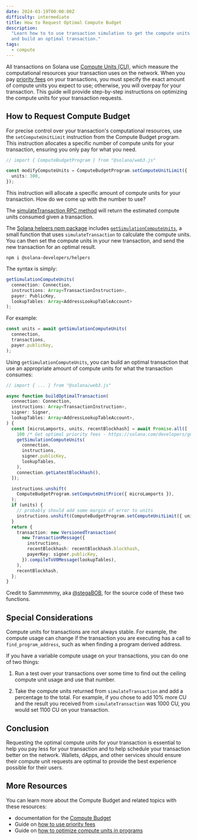 ```yaml
---
date: 2024-03-19T00:00:00Z
difficulty: intermediate
title: How to Request Optimal Compute Budget
description:
  "Learn how to to use transaction simulation to get the compute units consumed
  and build an optimal transaction."
tags:
  - compute
---
```


All transactions on Solana use
[Compute Units (CU)](https://solana.com/docs/terminology#compute-units), which
measure the computational resources your transaction uses on the network. When
you pay
[priority fees](https://solana.com/developers/guides/advanced/how-to-use-priority-fees)
on your transactions, you must specify the exact amount of compute units you
expect to use; otherwise, you will overpay for your transaction. This guide will
provide step-by-step instructions on optimizing the compute units for your
transaction requests.

## How to Request Compute Budget

For precise control over your transaction's computational resources, use the
`setComputeUnitLimit` instruction from the Compute Budget program. This
instruction allocates a specific number of compute units for your transaction,
ensuring you only pay for what you need.

```typescript
// import { ComputeBudgetProgram } from "@solana/web3.js"

const modifyComputeUnits = ComputeBudgetProgram.setComputeUnitLimit({
  units: 300,
});
```

This instruction will allocate a specific amount of compute units for your
transaction. How do we come up with the number to use?

The
[simulateTransaction RPC method](https://solana.com/docs/rpc/http/simulatetransaction)
will return the estimated compute units consumed given a transaction.

The
[Solana helpers npm package](https://www.npmjs.com/package/@solana-developers/helpers)
includes
[`getSimulationComputeUnits`](https://github.com/solana-developers/helpers?tab=readme-ov-file#get-simulated-compute-units-cus-for-transaction-instructions),
a small function that uses `simulateTransaction` to calculate the compute units.
You can then set the compute units in your new transaction, and send the new
transaction for an optimal result.

```
npm i @solana-developers/helpers
```

The syntax is simply:

```typescript
getSimulationComputeUnits(
  connection: Connection,
  instructions: Array<TransactionInstruction>,
  payer: PublicKey,
  lookupTables: Array<AddressLookupTableAccount>
);
```

For example:

```typescript
const units = await getSimulationComputeUnits(
  connection,
  transactions,
  payer.publicKey,
);
```

Using `getSimulationComputeUnits`, you can build an optimal transaction that use
an appropriate amount of compute units for what the transaction consumes:

```typescript
// import { ... } from "@solana/web3.js"

async function buildOptimalTransaction(
  connection: Connection,
  instructions: Array<TransactionInstruction>,
  signer: Signer,
  lookupTables: Array<AddressLookupTableAccount>,
) {
  const [microLamports, units, recentBlockhash] = await Promise.all([
    100 /* Get optimal priority fees - https://solana.com/developers/guides/advanced/how-to-use-priority-fees*/,
    getSimulationComputeUnits(
      connection,
      instructions,
      signer.publicKey,
      lookupTables,
    ),
    connection.getLatestBlockhash(),
  ]);

  instructions.unshift(
    ComputeBudgetProgram.setComputeUnitPrice({ microLamports }),
  );
  if (units) {
    // probably should add some margin of error to units
    instructions.unshift(ComputeBudgetProgram.setComputeUnitLimit({ units }));
  }
  return {
    transaction: new VersionedTransaction(
      new TransactionMessage({
        instructions,
        recentBlockhash: recentBlockhash.blockhash,
        payerKey: signer.publicKey,
      }).compileToV0Message(lookupTables),
    ),
    recentBlockhash,
  };
}
```

<Callout type="success" title="Credit for this example code">

Credit to Sammmmmy, aka [@stegaBOB](https://twitter.com/stegaBOB), for the
source code of these two functions.

</Callout>

## Special Considerations

Compute units for transactions are not always stable. For example, the compute
usage can change if the transaction you are executing has a call to
`find_program_address`, such as when finding a program derived address.

If you have a variable compute usage on your transactions, you can do one of two
things:

1. Run a test over your transactions over some time to find out the ceiling
   compute unit usage and use that number.

2. Take the compute units returned from `simulateTransaction` and add a
   percentage to the total. For example, if you chose to add 10% more CU and the
   result you received from `simulateTransaction` was 1000 CU, you would set
   1100 CU on your transaction.

## Conclusion

Requesting the optimal compute units for your transaction is essential to help
you pay less for your transaction and to help schedule your transaction better
on the network. Wallets, dApps, and other services should ensure their compute
unit requests are optimal to provide the best experience possible for their
users.

## More Resources

You can learn more about the Compute Budget and related topics with these
resources:

- documentation for the
  [Compute Budget](https://solana.com/docs/core/runtime#compute-budget)
- Guide on
  [how to use priority fees](https://solana.com/developers/guides/advanced/how-to-use-priority-fees)
- Guide on
  [how to optimize compute units in programs](https://solana.com/developers/guides/advanced/how-to-optimize-compute)

